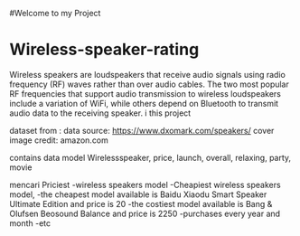 #Welcome to my Project
# Wireless-speaker-rating
Wireless speakers are loudspeakers that receive audio signals using radio frequency (RF) waves rather than over audio cables. The two most popular RF frequencies that support audio transmission to wireless loudspeakers include a variation of WiFi, while others depend on Bluetooth to transmit audio data to the receiving speaker.
i this project 

dataset from :
data source: https://www.dxomark.com/speakers/
cover image credit: amazon.com

contains data model Wirelessspeaker, price, launch, overall, relaxing, party, movie     

mencari Priciest 
-wireless speakers model
-Cheapiest wireless speakers model,
-the cheapest model available is Baidu Xiaodu Smart Speaker Ultimate Edition and price is 20
-the costiest model available is Bang & Olufsen Beosound Balance and price is 2250
-purchases every year and month 
-etc
